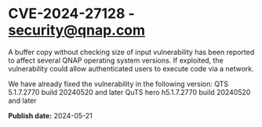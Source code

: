 # CVE-2024-27128 - security@qnap.com

A buffer copy without checking size of input vulnerability has been reported to affect several QNAP operating system versions. If exploited, the vulnerability could allow authenticated users to execute code via a network.

We have already fixed the vulnerability in the following version:
QTS 5.1.7.2770 build 20240520 and later
QuTS hero h5.1.7.2770 build 20240520 and later

**Publish date:** 2024-05-21
